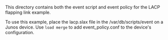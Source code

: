 This directory contains both the event script and event policy for the LACP flapping link example.

To use this example, place the lacp.slax file in the /var/db/scripts/event on a Junos device. Use `load merge` to add event_policy.conf to the device's configuration.
